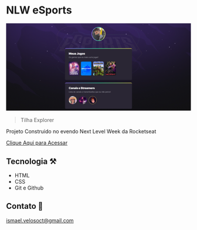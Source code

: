 # NLW eSports 
![preview](./.github/preview.png)


>Tilha Explorer

Projeto Construido no evendo Next Level Week da Rocketseat

[Clique Aqui para Acessar](https://ismael6336.github.io/nlw-eSports-explorer/)

## Tecnologia ⚒
- HTML 
- CSS 
- Git e Github

## Contato 💙
ismael.velosoct@gmail.com